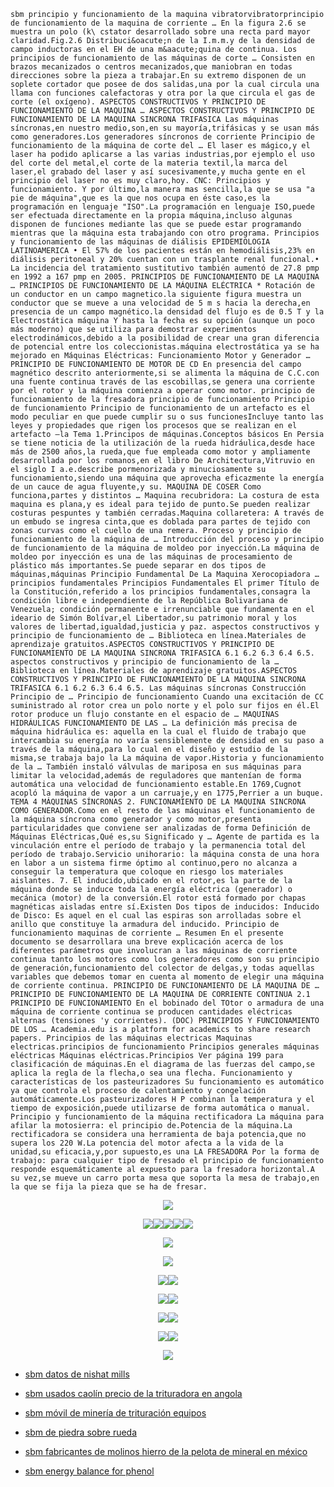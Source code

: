 
```
sbm principio y funcionamiento de la maquina vibratorvibratorprincipio de funcionamiento de la maquina de corriente … En la figura 2.6 se muestra un polo (k\ cstator desarrollado sobre una recta pard mayor claridad.Fig.2.6 Distribuci&oacute;n de la I.m.m.y de la densidad de campo inductoras en el EH de una m&aacute;quina de continua. Los principios de funcionamiento de las máquinas de corte … Consisten en brazos mecanizados o centros mecanizados,que maniobran en todas direcciones sobre la pieza a trabajar.En su extremo disponen de un soplete cortador que posee de dos salidas,una por la cual circula una llama con funciones calefactoras y otra por la que circula el gas de corte (el oxígeno). ASPECTOS CONSTRUCTIVOS Y PRINCIPIO DE FUNCIONAMIENTO DE LA MAQUINA … ASPECTOS CONSTRUCTIVOS Y PRINCIPIO DE FUNCIONAMIENTO DE LA MAQUINA SINCRONA TRIFASICA Las máquinas síncronas,en nuestro medio,son,en su mayoría,trifásicas y se usan más como generadores.Los generadores síncronos de corriente Principio de funcionamiento de la máquina de corte del … El laser es mágico,y el laser ha podido aplicarse a las varias industrias,por ejemplo el uso del corte del metal,el corte de la materia textil,la marca del laser,el grabado del laser y así sucesivamente,y mucha gente en el principio del laser no es muy claro,hoy. CNC: Principios y funcionamiento. Y por último,la manera mas sencilla,la que se usa "a pie de máquina",que es la que nos ocupa en éste caso,es la programación en lenguaje "ISO".La programación en lenguaje ISO,puede ser efectuada directamente en la propia máquina,incluso algunas disponen de funciones mediante las que se puede estar programando mientras que la máquina esta trabajando con otro programa. Principios y funcionamiento de las máquinas de diálisis EPIDEMIOLOGIA LATINOAMERICA • El 57% de los pacientes están en hemodiálisis,23% en diálisis peritoneal y 20% cuentan con un trasplante renal funcional.• La incidencia del tratamiento sustitutivo también aumentó de 27.8 pmp en 1992 a 167 pmp en 2005. PRINCIPIOS DE FUNCIONAMIENTO DE LA MAQUINA … PRINCIPIOS DE FUNCIONAMIENTO DE LA MÁQUINA ELÉCTRICA * Rotación de un conductor en un campo magnetico.la siguiente figura muestra un conductor que se mueve a una velocidad de 5 m s hacia la derecha,en presencia de un campo magnético.la densidad del flujo es de 0.5 T y la Electrostática máquina Y hasta la fecha es su opción (aunque un poco más moderno) que se utiliza para demostrar experimentos electrodinámicos,debido a la posibilidad de crear una gran diferencia de potencial entre los coleccionistas.máquina electrostática ya se ha mejorado en Máquinas Eléctricas: Funcionamiento Motor y Generador … PRINCIPIO DE FUNCIONAMIENTO DE MOTOR DE CD En presencia del campo magnético descrito anteriormente,si se alimenta la máquina de C.C.con una fuente continua través de las escobillas,se genera una corriente por el rotor y la máquina comienza a operar como motor. principio de funcionamiento de la fresadora principio de funcionamiento Principio de funcionamiento Principio de funcionamiento de un artefacto es el modo peculiar en que puede cumplir su o sus funcionesIncluye tanto las leyes y propiedades que rigen los procesos que se realizan en el artefacto —la Tema 1.Principos de máquinas.Conceptos básicos En Persia se tiene noticia de la utilización de la rueda hidráulica,desde hace más de 2500 años,la rueda,que fue empleada como motor y ampliamente desarrollada por los romanos,en el libro De Architectura,Vitruvio en el siglo I a.e.describe pormenorizada y minuciosamente su funcionamiento,siendo una máquina que aprovecha eficazmente la energía de un cauce de agua fluyente,y su. MAQUINA DE COSER Como funciona,partes y distintos … Maquina recubridora: La costura de esta maquina es plana,y es ideal para tejido de punto.Se pueden realizar costuras pespuntes y también cerradas.Maquina collaretera: A través de un embudo se ingresa cinta,que es doblada para partes de tejido con zonas curvas como el cuello de una remera. Proceso y principio de funcionamiento de la máquina de … Introducción del proceso y principio de funcionamiento de la máquina de moldeo por inyección.La máquina de moldeo por inyección es una de las máquinas de procesamiento de plástico más importantes.Se puede separar en dos tipos de máquinas,máquinas Principio Fundamental De La Maquina Xerocopiadora … principios fundamentales Principios Fundamentales El primer Título de la Constitución,referido a los principios fundamentales,consagra la condición libre e independiente de la República Bolivariana de Venezuela; condición permanente e irrenunciable que fundamenta en el ideario de Simón Bolívar,el Libertador,su patrimonio moral y los valores de libertad,igualdad,justicia y paz. aspectos constructivos y principio de funcionamiento de … Biblioteca en línea.Materiales de aprendizaje gratuitos.ASPECTOS CONSTRUCTIVOS Y PRINCIPIO DE FUNCIONAMIENTO DE LA MAQUINA SINCRONA TRIFASICA 6.1 6.2 6.3 6.4 6.5. aspectos constructivos y principio de funcionamiento de la … Biblioteca en línea.Materiales de aprendizaje gratuitos.ASPECTOS CONSTRUCTIVOS Y PRINCIPIO DE FUNCIONAMIENTO DE LA MAQUINA SINCRONA TRIFASICA 6.1 6.2 6.3 6.4 6.5. Las máquinas síncronas Construcción Principio de … Principio de funcionamiento Cuando una excitación de CC suministrado al rotor crea un polo norte y el polo sur fijos en él.El rotor produce un flujo constante en el espacio de … MAQUINAS HIDRÁULICAS FUNCIONAMIENTO DE LAS … La definición más precisa de máquina hidráulica es: aquella en la cual el fluido de trabajo que intercambia su energía no varía sensiblemente de densidad en su paso a través de la máquina,para lo cual en el diseño y estudio de la misma,se trabaja bajo la La máquina de vapor.Historia y funcionamiento de la … También instaló válvulas de mariposa en sus máquinas para limitar la velocidad,además de reguladores que mantenían de forma automática una velocidad de funcionamiento estable.En 1769,Cugnot acopló la máquina de vapor a un carruaje,y en 1775,Perrier a un buque. TEMA 4 MÁQUINAS SÍNCRONAS 2. FUNCIONAMIENTO DE LA MAQUINA SINCRONA COMO GENERADOR.Como en el resto de las máquinas el funcionamiento de la máquina síncrona como generador y como motor,presenta particularidades que conviene ser analizadas de forma Definición de Máquinas Eléctricas,Qué es,su Significado y … Agente de partida es la vinculación entre el período de trabajo y la permanencia total del período de trabajo.Servicio unihorario: la máquina consta de una hora en labor a un sistema firme óptimo al continuo,pero no alcanza a conseguir la temperatura que coloque en riesgo los materiales aislantes. 7. El inducido,ubicado en el rotor,es la parte de la máquina donde se induce toda la energía eléctrica (generador) o mecánica (motor) de la conversión.El rotor está formado por chapas magnéticas aisladas entre sí.Existen Dos tipos de inducidos: Inducido de Disco: Es aquel en el cual las espiras son arrolladas sobre el anillo que constituye la armadura del inducido. Principio de funcionamiento maquinas de corriente … Resumen En el presente documento se desarrollara una breve explicación acerca de los diferentes parámetros que involucran a las máquinas de corriente continua tanto los motores como los generadores como son su principio de generación,funcionamiento del colector de delgas,y todas aquellas variables que debemos tomar en cuenta al momento de elegir una máquina de corriente continua. PRINCIPIO DE FUNCIONAMIENTO DE LA MAQUINA DE … PRINCIPIO DE FUNCIONAMIENTO DE LA MAQUINA DE CORRIENTE CONTINUA 2.1 PRINCIPIO DE FUNCIONAMIENTO En el bobinado del TOtor o armadura de una máquina de corriente continua se producen cantidades eléctricas alternas (tensiones 'y corrientes). (DOC) PRINCIPIOS Y FUNCIONAMIENTO DE LOS … Academia.edu is a platform for academics to share research papers. Principios de las máquinas electricas Maquinas electricas.principios de funcionamiento Principios generales máquinas eléctricas Máquinas eléctricas.Principios Ver página 199 para clasificación de máquinas.En el diagrama de las fuerzas del campo,se aplica la regla de la flecha,o sea una flecha. Funcionamiento y características de los pasteurizadores Su funcionamiento es automático ya que controla el proceso de calentamiento y congelación automáticamente.Los pasteurizadores H P combinan la temperatura y el tiempo de exposición,puede utilizarse de forma automática o manual. Principio y funcionamiento de la máquina rectificadora La máquina para afilar la motosierra: el principio de.Potencia de la máquina.La rectificadora se considera una herramienta de baja potencia,que no supera los 220 W.La potencia del motor afecta a la vida de la unidad,su eficacia,y,por supuesto,es una LA FRESADORA Por la forma de trabajo: para cualquier tipo de fresado el principio de funcionamiento responde esquemáticamente al expuesto para la fresadora horizontal.A su vez,se mueve un carro porta mesa que soporta la mesa de trabajo,en la que se fija la pieza que se ha de fresar. 
```

<div align="center">

<a href="https://es-crusher.shibang-china.com/github&k=sbm+principio+y+funcionamiento+de+la+maquina+vibratorvibrator"><img src="https://static.shibang-china.com/es/crusher/logo.jpg"></a>

<a href="https://es-crusher.shibang-china.com/github&k=sbm+principio+y+funcionamiento+de+la+maquina+vibratorvibrator"><img src="https://static.shibang-china.com/es/crusher/index.jpg"></a><a href="https://es-crusher.shibang-china.com/material.htmlgithub&k=sbm+principio+y+funcionamiento+de+la+maquina+vibratorvibrator"><img src="https://static.shibang-china.com/es/crusher/material.jpg"></a><a href="https://es-crusher.shibang-china.com/application.htmlgithub&k=sbm+principio+y+funcionamiento+de+la+maquina+vibratorvibrator"><img src="https://static.shibang-china.com/es/crusher/application.jpg"></a><a href="https://es-crusher.shibang-china.com/aboutus.htmlgithub&k=sbm+principio+y+funcionamiento+de+la+maquina+vibratorvibrator"><img src="https://static.shibang-china.com/es/crusher/aboutus.jpg"></a><a href="https://es-crusher.shibang-china.com/contact.htmlgithub&k=sbm+principio+y+funcionamiento+de+la+maquina+vibratorvibrator"><img src="https://static.shibang-china.com/es/crusher/contact.jpg"></a>

<a href="https://es-crusher.shibang-china.com/github&k=sbm+principio+y+funcionamiento+de+la+maquina+vibratorvibrator"><img src="https://static.shibang-china.com/es/crusher/banner.jpg"></a>

<a href="https://swt.shibang-china.com/github&k=sbm+principio+y+funcionamiento+de+la+maquina+vibratorvibrator"><img src="https://static.shibang-china.com/es/crusher/text.jpg"></a>

<a href="https://swt.shibang-china.com/github&k=sbm+principio+y+funcionamiento+de+la+maquina+vibratorvibrator"><img src="https://static.shibang-china.com/es/crusher/chat.jpg"></a><a href="https://es-crusher.shibang-china.com/contact.htmlgithub&k=sbm+principio+y+funcionamiento+de+la+maquina+vibratorvibrator"><img src="https://static.shibang-china.com/es/crusher/message.jpg"></a>

<a href="https://es-crusher.shibang-china.com/products/pe.htmlgithub&k=sbm+principio+y+funcionamiento+de+la+maquina+vibratorvibrator"><img src="https://static.shibang-china.com/es/crusher/pe.jpg"></a><a href="https://es-crusher.shibang-china.com/products/pf.htmlgithub&k=sbm+principio+y+funcionamiento+de+la+maquina+vibratorvibrator"><img src="https://static.shibang-china.com/es/crusher/pf.jpg"></a>

<a href="https://es-crusher.shibang-china.com/products/hpt.htmlgithub&k=sbm+principio+y+funcionamiento+de+la+maquina+vibratorvibrator"><img src="https://static.shibang-china.com/es/crusher/hpt.jpg"></a><a href="https://es-crusher.shibang-china.com/products/vsi.htmlgithub&k=sbm+principio+y+funcionamiento+de+la+maquina+vibratorvibrator"><img src="https://static.shibang-china.com/es/crusher/vsi.jpg"></a>

<a href="https://es-crusher.shibang-china.com/products/klv.htmlgithub&k=sbm+principio+y+funcionamiento+de+la+maquina+vibratorvibrator"><img src="https://static.shibang-china.com/es/crusher/klv.jpg"></a><a href="https://es-crusher.shibang-china.com/products/portable.htmlgithub&k=sbm+principio+y+funcionamiento+de+la+maquina+vibratorvibrator"><img src="https://static.shibang-china.com/es/crusher/portable.jpg"></a>

<a href="https://swt.shibang-china.com/github&k=sbm+principio+y+funcionamiento+de+la+maquina+vibratorvibrator"><img src="https://static.shibang-china.com/es/crusher/case.jpg"></a>

</div>


* [sbm datos de nishat mills](sbm%20datos%20de%20nishat%20mills.md)

* [sbm usados caolín precio de la trituradora en angola](sbm%20usados%20caol%C3%ADn%20precio%20de%20la%20trituradora%20en%20angola.md)

* [sbm móvil de minería de trituración equipos](sbm%20m%C3%B3vil%20de%20miner%C3%ADa%20de%20trituraci%C3%B3n%20equipos.md)

* [sbm de piedra sobre rueda](sbm%20de%20piedra%20sobre%20rueda.md)

* [sbm fabricantes de molinos hierro de la pelota de mineral en méxico](sbm%20fabricantes%20de%20molinos%20hierro%20de%20la%20pelota%20de%20mineral%20en%20m%C3%A9xico.md)

* [sbm energy balance for phenol](sbm%20energy%20balance%20for%20phenol.md)